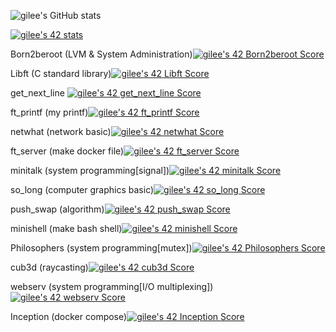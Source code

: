 ![gilee's GitHub stats](https://github-readme-stats.vercel.app/api?username=weg901127&show_icons=true&theme=radical)

[![gilee's 42 stats](https://badge42.vercel.app/api/v2/cl1rggkvr005709mmnubku3a5/stats?cursusId=21&coalitionId=88)](https://github.com/JaeSeoKim/badge42)

Born2beroot (LVM & System Administration)[![gilee's 42 Born2beroot Score](https://badge42.vercel.app/api/v2/cl1rggkvr005709mmnubku3a5/project/2180555)](https://github.com/JaeSeoKim/badge42)

Libft (C standard library)[![gilee's 42 Libft Score](https://badge42.vercel.app/api/v2/cl1rggkvr005709mmnubku3a5/project/2069491)](https://github.com/JaeSeoKim/badge42)

get_next_line [![gilee's 42 get_next_line Score](https://badge42.vercel.app/api/v2/cl1rggkvr005709mmnubku3a5/project/2112204)](https://github.com/JaeSeoKim/badge42)

ft_printf (my printf)[![gilee's 42 ft_printf Score](https://badge42.vercel.app/api/v2/cl1rggkvr005709mmnubku3a5/project/2112540)](https://github.com/JaeSeoKim/badge42)

netwhat (network basic)[![gilee's 42 netwhat Score](https://badge42.vercel.app/api/v2/cl1rggkvr005709mmnubku3a5/project/2079852)](https://github.com/JaeSeoKim/badge42)

ft_server (make docker file)[![gilee's 42 ft_server Score](https://badge42.vercel.app/api/v2/cl1rggkvr005709mmnubku3a5/project/2146959)](https://github.com/JaeSeoKim/badge42)

minitalk (system programming[signal])[![gilee's 42 minitalk Score](https://badge42.vercel.app/api/v2/cl1rggkvr005709mmnubku3a5/project/2184156)](https://github.com/JaeSeoKim/badge42)

so_long (computer graphics basic)[![gilee's 42 so_long Score](https://badge42.vercel.app/api/v2/cl1rggkvr005709mmnubku3a5/project/2403917)](https://github.com/JaeSeoKim/badge42)

push_swap (algorithm)[![gilee's 42 push_swap Score](https://badge42.vercel.app/api/v2/cl1rggkvr005709mmnubku3a5/project/2211937)](https://github.com/JaeSeoKim/badge42)

minishell (make bash shell)[![gilee's 42 minishell Score](https://badge42.vercel.app/api/v2/cl1rggkvr005709mmnubku3a5/project/2450076)](https://github.com/JaeSeoKim/badge42)

Philosophers (system programming[mutex])[![gilee's 42 Philosophers Score](https://badge42.vercel.app/api/v2/cl1rggkvr005709mmnubku3a5/project/2417672)](https://github.com/JaeSeoKim/badge42)

cub3d (raycasting)[![gilee's 42 cub3d Score](https://badge42.vercel.app/api/v2/cl1rggkvr005709mmnubku3a5/project/2483847)](https://github.com/JaeSeoKim/badge42)

webserv (system programming[I/O multiplexing])[![gilee's 42 webserv Score](https://badge42.vercel.app/api/v2/cl1rggkvr005709mmnubku3a5/project/2560833)](https://github.com/JaeSeoKim/badge42)

Inception (docker compose)[![gilee's 42 Inception Score](https://badge42.vercel.app/api/v2/cl1rggkvr005709mmnubku3a5/project/2560831)](https://github.com/JaeSeoKim/badge42)



<!--
**weg901127/weg901127** is a ✨ _special_ ✨ repository because its `README.md` (this file) appears on your GitHub profile.

Here are some ideas to get you started:

- 🔭 I’m currently working on ...
- 🌱 I’m currently learning ...
- 👯 I’m looking to collaborate on ...
- 🤔 I’m looking for help with ...
- 💬 Ask me about ...
- 📫 How to reach me: ...
- 😄 Pronouns: ...
- ⚡ Fun fact: ...
-->
